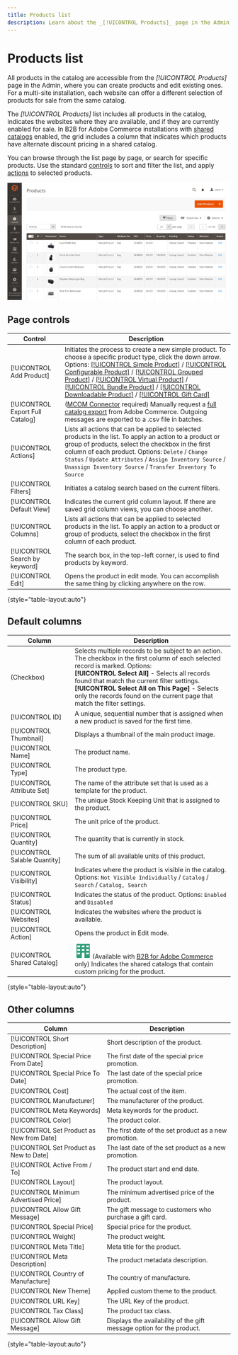 ```yaml
---
title: Products list
description: Learn about the _[!UICONTROL Products]_ page in the Admin, where you can create products and edit existing ones.
---
```

# Products list

All products in the catalog are accessible from the _[!UICONTROL Products]_ page in the Admin, where you can create products and edit existing ones. For a multi-site installation, each website can offer a different selection of products for sale from the same catalog.

The _[!UICONTROL Products]_ list includes all products in the catalog, indicates the websites where they are available, and if they are currently enabled for sale. In B2B for Adobe Commerce installations with [shared catalogs](../b2b/catalog-shared.md) enabled, the grid includes a column that indicates which products have alternate discount pricing in a shared catalog.

You can browse through the list page by page, or search for specific products. Use the standard [controls](../getting-started/admin-grid-controls.md) to sort and filter the list, and apply [actions](../getting-started/admin-actions-control.md) to selected products.

![Products grid](./assets/products-grid.png)<!-- zoom -->

## Page controls

|Control|Description|
|--- |--- |
|[!UICONTROL Add Product]|Initiates the process to create a new simple product. To choose a specific product type, click the down arrow. Options: [[!UICONTROL Simple Product]](product-create-simple.md) / [[!UICONTROL Configurable Product]](product-create-configurable.md) / [[!UICONTROL Grouped Product]](product-create-grouped.md) / [[!UICONTROL Virtual Product]](product-create-virtual.md) / [[!UICONTROL Bundle Product]](product-create-bundle.md) / [[!UICONTROL Downloadable Product]](product-create-downloadable.md) / [[!UICONTROL Gift Card]](product-gift-card-create.md)|
|[!UICONTROL Export Full Catalog]|([MCOM Connector](https://docs.magento.com/user-guide/mcom.html) required) Manually request a [full catalog export](https://docs.magento.com/user-guide/catalog/export-full-catalog.html) from Adobe Commerce. Outgoing messages are exported to a .csv file in batches.|
|[!UICONTROL Actions]|Lists all actions that can be applied to selected products in the list. To apply an action to a product or group of products, select the checkbox in the first column of each product. Options: `Delete` / `Change Status` / `Update Attributes` / `Assign Inventory Source` / `Unassign Inventory Source` / `Transfer Inventory To Source`|
|[!UICONTROL Filters]|Initiates a catalog search based on the current filters.|
|[!UICONTROL Default View]|Indicates the current grid column layout. If there are saved grid column views, you can choose another.|
|[!UICONTROL Columns]|Lists all actions that can be applied to selected products in the list. To apply an action to a product or group of products, select the checkbox in the first column of each product.|
|[!UICONTROL Search by keyword]|The search box, in the top-left corner, is used to find products by keyword.|
|[!UICONTROL Edit]|Opens the product in edit mode. You can accomplish the same thing by clicking anywhere on the row.|

{style="table-layout:auto"}

## Default columns

|Column|Description|
|--- |--- |
|(Checkbox)|Selects multiple records to be subject to an action. The checkbox in the first column of each selected record is marked. Options: <br/>**[!UICONTROL Select All]** - Selects all records found that match the current filter settings. <br/>**[!UICONTROL Select All on This Page]** - Selects only the records found on the current page that match the filter settings.|
|[!UICONTROL ID]|A unique, sequential number that is assigned when a new product is saved for the first time.|
|[!UICONTROL Thumbnail]|Displays a thumbnail of the main product image.|
|[!UICONTROL Name]|The product name.|
|[!UICONTROL Type]|The product type.|
|[!UICONTROL Attribute Set]|The name of the attribute set that is used as a template for the product.|
|[!UICONTROL SKU]|The unique Stock Keeping Unit that is assigned to the product.|
|[!UICONTROL Price]|The unit price of the product.|
|[!UICONTROL Quantity]|The quantity that is currently in stock.|
|[!UICONTROL Salable Quantity]|The sum of all available units of this product.|
|[!UICONTROL Visibility]|Indicates where the product is visible in the catalog. Options: `Not Visible Individually` / `Catalog` / `Search` / `Catalog, Search`|
|[!UICONTROL Status]|Indicates the status of the product. Options: `Enabled` and `Disabled`|
|[!UICONTROL Websites]|Indicates the websites where the product is available.|
|[!UICONTROL Action]|Opens the product in Edit mode.|
|[!UICONTROL Shared Catalog]|![B2B for Adobe Commerce](../assets/b2b.svg) (Available with [B2B for Adobe Commerce](./b2b/../introduction.md) only) Indicates the shared catalogs that contain custom pricing for the product.|

{style="table-layout:auto"}

## Other columns

|Column|Description|
|--- |--- |
|[!UICONTROL Short Description]|Short description of the product.|
|[!UICONTROL Special Price From Date]|The first date of the special price promotion.|
|[!UICONTROL Special Price To Date]|The last date of the special price promotion.|
|[!UICONTROL Cost]|The actual cost of the item.|
|[!UICONTROL Manufacturer]|The manufacturer of the product.|
|[!UICONTROL Meta Keywords]|Meta keywords for the product.|
|[!UICONTROL Color]|The product color.|
|[!UICONTROL Set Product as New from Date]|The first date of the set product as a new promotion.|
|[!UICONTROL Set Product as New to Date]|The last date of the set product as a new promotion.|
|[!UICONTROL Active From / To]|The product start and end date.|
|[!UICONTROL Layout]|The product layout.|
|[!UICONTROL Minimum Advertised Price]|The minimum advertised price of the product.|
|[!UICONTROL Allow Gift Message]|The gift message to customers who purchase a gift card.|
|[!UICONTROL Special Price]|Special price for the product.|
|[!UICONTROL Weight]|The product weight.|
|[!UICONTROL Meta Title]|Meta title for the product.|
|[!UICONTROL Meta Description]|The product metadata description.|
|[!UICONTROL Country of Manufacture]|The country of manufacture.|
|[!UICONTROL New Theme]|Applied custom theme to the product.|
|[!UICONTROL URL Key]|The URL Key of the product.|
|[!UICONTROL Tax Class]|The product tax class.|
|[!UICONTROL Allow Gift Message]|Displays the availability of the gift message option for the product.|

{style="table-layout:auto"}
